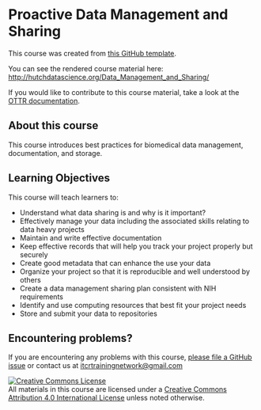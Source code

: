 # Proactive Data Management and Sharing

This course was created from [this GitHub template](https://github.com/jhudsl/OTTR_Template).

You can see the rendered course material here: http://hutchdatascience.org/Data_Management_and_Sharing/

If you would like to contribute to this course material, take a look at the [OTTR documentation](https://www.ottrproject.org/).

## About this course

This course introduces best practices for biomedical data management, documentation, and storage.

## Learning Objectives

This course will teach learners to:  

- Understand what data sharing is and why is it important?
- Effectively manage your data including the associated skills relating to data heavy projects
- Maintain and write effective documentation
- Keep effective records that will help you track your project properly but securely
- Create good metadata that can enhance the use your data
- Organize your project so that it is reproducible and well understood by others
- Create a data management sharing plan consistent with NIH requirements
- Identify and use computing resources that best fit your project needs
- Store and submit your data to repositories

## Encountering problems?

If you are encountering any problems with this course, [please file a GitHub issue](https://github.com/fhdsl/Data_Management_and_Sharing/issues) or contact us at itcrtrainingnetwork@gmail.com

<a rel="license" href="http://creativecommons.org/licenses/by/4.0/"><img alt="Creative Commons License" style="border-width:0" src="https://i.creativecommons.org/l/by/4.0/88x31.png" /></a><br />All materials in this course are licensed under a <a rel="license" href="http://creativecommons.org/licenses/by/4.0/">Creative Commons Attribution 4.0 International License</a> unless noted otherwise.
